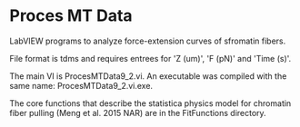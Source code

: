 # Proces MT Data

LabVIEW programs to analyze force-extension curves of sfromatin fibers.

File format is tdms and requires entrees for 'Z (um)', 'F (pN)' and 'Time (s)'.

The main VI is ProcesMTData9_2.vi. An executable was compiled with the same name: ProcesMTData9_2.vi.exe.

The core functions that describe the statistica physics model for chromatin fiber pulling (Meng et al. 2015 NAR) are in the FitFunctions directory. 
